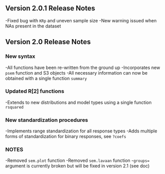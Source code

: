 ## Version 2.0.1 Release Notes
-Fixed bug with `KRp` and uneven sample size
-New warning issued when NAs present in the dataset

## Version 2.0 Release Notes

### New syntax
-All functions have been re-written from the ground up
-Incorporates new `psem` function and S3 objects
-All necessary information can now be obtained with a single function `summary`

### Updated R[2] functions
-Extends to new distributions and model types using a single function `rsquared`

### New standardization procedures
-Implements range standardization for all response types
-Adds multiple forms of standardization for binary responses, see `?coefs`

### NOTES
-Removed `sem.plot` function
-Removed `sem.lavaan` function
-`groups=` argument is currently broken but will be fixed in version 2.1 (see doc)